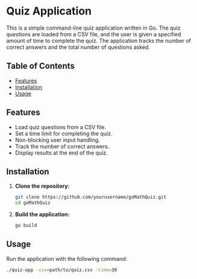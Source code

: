 # Quiz Application

This is a simple command-line quiz application written in Go. The quiz questions are loaded from a CSV file, and the user is given a specified amount of time to complete the quiz. The application tracks the number of correct answers and the total number of questions asked.

## Table of Contents

- [Features](#features)
- [Installation](#installation)
- [Usage](#usage)

## Features

- Load quiz questions from a CSV file.
- Set a time limit for completing the quiz.
- Non-blocking user input handling.
- Track the number of correct answers.
- Display results at the end of the quiz.

## Installation

1. **Clone the repository:**

    ```bash
    git clone https://github.com/yourusername/goMathQuiz.git
    cd goMathQuiz
    ```

2. **Build the application:**

    ```bash
    go build
    ```

## Usage

Run the application with the following command:

```bash
./quiz-app -csv=path/to/quiz.csv -time=30
